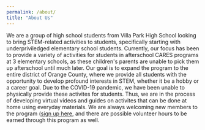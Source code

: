 ```yaml
---
permalink: /about/
title: "About Us"
---
```

We are a group of high school students from Villa Park High School looking to bring STEM-related activities to students, specifically starting with underpriviledged elementary school students. Currently, our focus has been to provide a variety of activities for students in afterschool CARES programs at 3 elementary schools, as these children's parents are unable to pick them up afterschool until much later. Our goal is to expand the program to the entire district of Orange County, where we provide all students with the opportunity to develop profound interests in STEM, whether it be a hobby or a career goal. Due to the COVID-19 pandemic, we have been unable to physically provide these activites for students. Thus, we are in the process of developing virtual videos and guides on activites that can be done at home using everyday materials. We are always welcoming new members to the program ([sign up here](www.stemtopoly.com/join), and there are possible volunteer hours to be earned through this program as well. 
